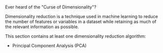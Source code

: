 Ever heard of the "Curse of Dimensionality"?

Dimensionality reduction is a technique used in machine learning to reduce the number of features or variables in a dataset while retaining as much of the relevant information as possible.

This section contains at least one dimensionality reduction algorithm:
* Principal Component Analysis (PCA)
